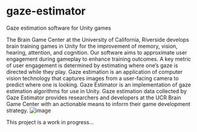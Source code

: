 # gaze-estimator
Gaze estimation software for Unity games

The Brain Game Center at the University of California, Riverside develops brain training games in Unity for the improvement of memory, vision, hearing, attention, and cognition. Our software aims to approximate user engagement during gameplay to enhance training outcomes. A key metric of user engagement is determined by estimating where one’s gaze is directed while they play. Gaze estimation is an application of computer vision technology that captures images from a user-facing camera to predict where one is looking. Gaze Estimator is an implementation of gaze estimation algorithms for use in Unity. Gaze estimation data collected by Gaze Estimator provides researchers and developers at the UCR Brain Game Center with an actionable means to inform their game development strategy. ![image](https://user-images.githubusercontent.com/84686083/161401541-7304c49e-8db5-4674-954e-30396ea03ba7.png)

This project is a work in progress...
